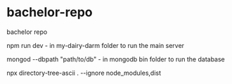 # bachelor-repo
 bachelor repo

npm run dev - in my-dairy-darm folder to run the main server

mongod --dbpath "path/to/db" - in mongodb bin folder to run the database

npx directory-tree-ascii . --ignore node_modules,dist